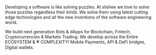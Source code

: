Developing a software is like solving puzzles. At slishee we love to solve those puzzles regardless their kinds.
We solve them using latest cutting edge technologies and all the new inventions of the software engineering world.

We build next generation Bots & dApps for Blockchain, Fintech, Cryptocurrencies & Markets Trading. We develop across the Entire ECOSYSTEM & 💗 COMPLEXITY! Mobile Payments, API & DeFi bridges, Digital wallets.
